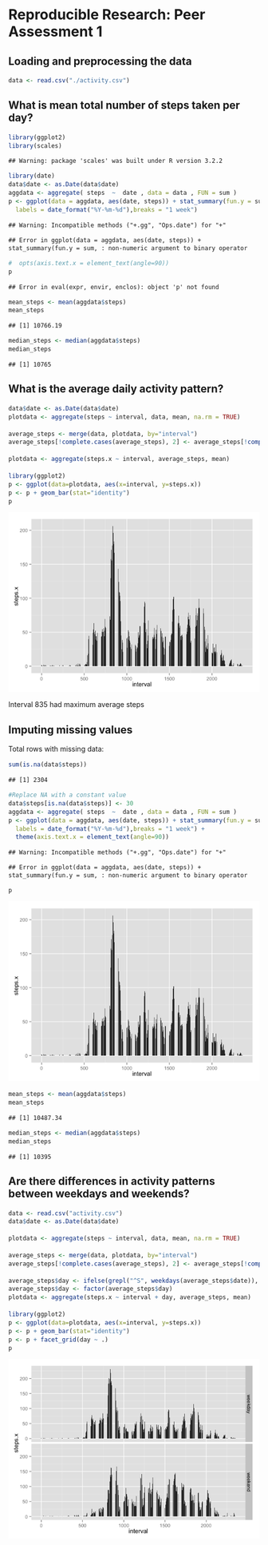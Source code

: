 # Reproducible Research: Peer Assessment 1


## Loading and preprocessing the data

```r
data <- read.csv("./activity.csv")
```


## What is mean total number of steps taken per day?


```r
library(ggplot2)
library(scales)
```

```
## Warning: package 'scales' was built under R version 3.2.2
```

```r
library(date)
data$date <- as.Date(data$date)
aggdata <- aggregate( steps  ~  date , data = data , FUN = sum )
p <- ggplot(data = aggdata, aes(date, steps)) + stat_summary(fun.y = sum, geom = "bar") + scale_x_date(
  labels = date_format("%Y-%m-%d"),breaks = "1 week") 
```

```
## Warning: Incompatible methods ("+.gg", "Ops.date") for "+"
```

```
## Error in ggplot(data = aggdata, aes(date, steps)) + stat_summary(fun.y = sum, : non-numeric argument to binary operator
```

```r
#  opts(axis.text.x = element_text(angle=90))
p
```

```
## Error in eval(expr, envir, enclos): object 'p' not found
```

```r
mean_steps <- mean(aggdata$steps)
mean_steps
```

```
## [1] 10766.19
```

```r
median_steps <- median(aggdata$steps)
median_steps
```

```
## [1] 10765
```

## What is the average daily activity pattern?

```r
data$date <- as.Date(data$date)
plotdata <- aggregate(steps ~ interval, data, mean, na.rm = TRUE)

average_steps <- merge(data, plotdata, by="interval")
average_steps[!complete.cases(average_steps), 2] <- average_steps[!complete.cases(average_steps), 4]

plotdata <- aggregate(steps.x ~ interval, average_steps, mean)

library(ggplot2)
p <- ggplot(data=plotdata, aes(x=interval, y=steps.x))
p <- p + geom_bar(stat="identity")
p
```

![](PA1_template_files/figure-html/unnamed-chunk-3-1.png) 

Interval 835 had maximum average steps

## Imputing missing values
Total rows with missing data:

```r
sum(is.na(data$steps))
```

```
## [1] 2304
```

```r
#Replace NA with a constant value
data$steps[is.na(data$steps)] <- 30
aggdata <- aggregate( steps  ~  date , data = data , FUN = sum )
p <- ggplot(data = aggdata, aes(date, steps)) + stat_summary(fun.y = sum, geom = "bar") + scale_x_date(
  labels = date_format("%Y-%m-%d"),breaks = "1 week") + 
  theme(axis.text.x = element_text(angle=90))
```

```
## Warning: Incompatible methods ("+.gg", "Ops.date") for "+"
```

```
## Error in ggplot(data = aggdata, aes(date, steps)) + stat_summary(fun.y = sum, : non-numeric argument to binary operator
```

```r
p
```

![](PA1_template_files/figure-html/unnamed-chunk-4-1.png) 

```r
mean_steps <- mean(aggdata$steps)
mean_steps
```

```
## [1] 10487.34
```

```r
median_steps <- median(aggdata$steps)
median_steps
```

```
## [1] 10395
```


## Are there differences in activity patterns between weekdays and weekends?

```r
data <- read.csv("activity.csv")
data$date <- as.Date(data$date)

plotdata <- aggregate(steps ~ interval, data, mean, na.rm = TRUE)

average_steps <- merge(data, plotdata, by="interval")
average_steps[!complete.cases(average_steps), 2] <- average_steps[!complete.cases(average_steps), 4]

average_steps$day <- ifelse(grepl("^S", weekdays(average_steps$date)), "weekend", "weekday")
average_steps$day <- factor(average_steps$day)
plotdata <- aggregate(steps.x ~ interval + day, average_steps, mean)

library(ggplot2)
p <- ggplot(data=plotdata, aes(x=interval, y=steps.x))
p <- p + geom_bar(stat="identity")
p <- p + facet_grid(day ~ .)
p
```

![](PA1_template_files/figure-html/unnamed-chunk-5-1.png) 
